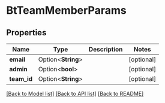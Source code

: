 # BtTeamMemberParams

## Properties

Name | Type | Description | Notes
------------ | ------------- | ------------- | -------------
**email** | Option<**String**> |  | [optional]
**admin** | Option<**bool**> |  | [optional]
**team_id** | Option<**String**> |  | [optional]

[[Back to Model list]](../README.md#documentation-for-models) [[Back to API list]](../README.md#documentation-for-api-endpoints) [[Back to README]](../README.md)


